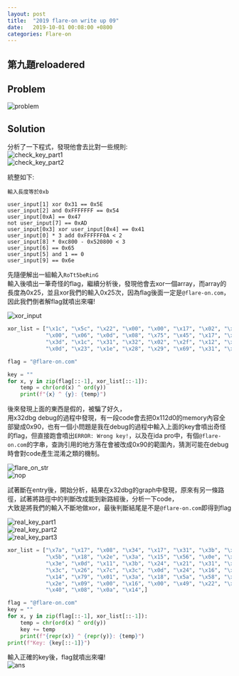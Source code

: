 ```yaml
---
layout: post
title:  "2019 flare-on write up 09"
date:   2019-10-01 00:08:00 +0800
categories: Flare-on
---
```


## 第九題reloadered

## Problem
![problem](/assets/images/2019-10-01-2019-flare-on_write_up_09/problem.PNG)  

## Solution

分析了一下程式，發現他會去比對一些規則:  
![check_key_part1](/assets/images/2019-10-01-2019-flare-on_write_up_09/check_key_part1.PNG)  
![check_key_part2](/assets/images/2019-10-01-2019-flare-on_write_up_09/check_key_part2.PNG)  

統整如下:
```text
輸入長度等於0xb

user_input[1] xor 0x31 == 0x5E
user_input[2] and 0xFFFFFFF == 0x54
user_input[0xA] == 0x47
not user_input[7] == 0xAD
user_input[0x3] xor user_input[0x4] == 0x41
user_input[0] * 3 add 0xFFFFFF0A < 2
user_input[8] * 0xc800 - 0x520800 < 3
user_input[6] == 0x65
user_input[5] and 1 == 0
user_input[9] == 0x6e
```

先隨便解出一組輸入`RoTt5beRinG`  
輸入後噴出一筆奇怪的flag，繼續分析後，發現他會去xor一個array，而array的長度為0x25，並且xor我們的輸入0x25次，因為flag後面一定是`@flare-on.com`，因此我們倒者解flag就噴出來囉!  

![xor_input](/assets/images/2019-10-01-2019-flare-on_write_up_09/xor_input.PNG)  

```python
xor_list = ["\x1c", "\x5c", "\x22", "\x00", "\x00", "\x17", "\x02", "\x62", "\x07",
            "\x00", "\x06", "\x0d", "\x08", "\x75", "\x45", "\x17", "\x17", "\x3c",
            "\x3d", "\x1c", "\x31", "\x32", "\x02", "\x2f", "\x12", "\x72", "\x39",
            "\x0d", "\x23", "\x1e", "\x28", "\x29", "\x69", "\x31", "\x00","\x39"]

flag = "@flare-on.com"

key = ""
for x, y in zip(flag[::-1], xor_list[::-1]):
    temp = chr(ord(x) ^ ord(y))
    print(f"{x} ^ {y}: {temp}")

```
後來發現上面的東西是假的，被騙了好久，  
用x32dbg debug的過程中發現，有一段code會去把0x112d0的memory內容全部變成0x90，也有一個小問題是我在debug的過程中輸入上面的key會噴出奇怪的flag，但直接跑會噴出`ERROR: Wrong key!`，以及在ida pro中，有個`@flare-on.com`的字串，查詢引用的地方落在會被改成0x90的範圍內，猜測可能在debug時會對code產生混淆之類的機制。

![flare_on_str](/assets/images/2019-10-01-2019-flare-on_write_up_09/flare_on_str.PNG)  
![nop](/assets/images/2019-10-01-2019-flare-on_write_up_09/nop.PNG)  

試著斷在entry後，開始分析，結果在x32dbg的graph中發現，原來有另一條路徑，試著將路徑中的判斷改成能到新路經後，分析一下code，  
大致是將我們的輸入不斷地做xor，最後判斷結尾是不是`@flare-on.com`即得到flag


![real_key_part1](/assets/images/2019-10-01-2019-flare-on_write_up_09/real_key_part1.PNG)  
![real_key_part2](/assets/images/2019-10-01-2019-flare-on_write_up_09/real_key_part2.PNG)  
![real_key_part3](/assets/images/2019-10-01-2019-flare-on_write_up_09/real_key_part3.PNG)  


```python
xor_list = ["\x7a", "\x17", "\x08", "\x34", "\x17", "\x31", "\x3b", "\x25",
            "\x5b", "\x18", "\x2e", "\x3a", "\x15", "\x56", "\x0e", "\x11",
            "\x3e", "\x0d", "\x11", "\x3b", "\x24", "\x21", "\x31", "\x06",
            "\x3c", "\x26", "\x7c", "\x3c", "\x0d", "\x24", "\x16", "\x3a",
            "\x14", "\x79", "\x01", "\x3a", "\x18", "\x5a", "\x58", "\x73",
            "\x2e", "\x09", "\x00", "\x16", "\x00", "\x49", "\x22", "\x01",
            "\x40", "\x08", "\x0a", "\x14",]

flag = "@flare-on.com"
key = ""
for x, y in zip(flag[::-1], xor_list[::-1]):
    temp = chr(ord(x) ^ ord(y))
    key += temp
    print(f"{repr(x)} ^ {repr(y)}: {temp}")
print(f"Key: {key[::-1]}")
```

輸入正確的key後，flag就噴出來囉!  
![ans](/assets/images/2019-10-01-2019-flare-on_write_up_09/ans.PNG)  